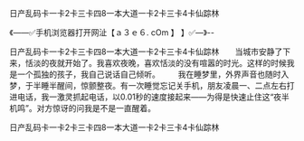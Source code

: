 日产乱码卡一卡2卡三卡四8一本大道一卡2卡三卡4卡仙踪林

《——✅手机浏览器打开网沚【ａ３ｅ６. cOm 】 】✅—》--

日产乱码卡一卡2卡三卡四8一本大道一卡2卡三卡4卡仙踪林　　当城市安静了下来，恬淡的夜就开始了。我喜欢夜晚，喜欢恬淡的没有喧嚣的时光。这样的时候我是一个孤独的孩子，我自己说话自己倾听。
　　我在睡梦里，外界声音也随时入梦，于半睡半醒间，惊颤整夜。有一次睡觉忘记关手机，朋友凌晨一、二点左右打进电话，我一激灵抓起电话，以0.01秒的速度接起来――为得是快速止住这“夜半机鸣”。对方惊讶的问我是不是一直醒着。





日产乱码卡一卡2卡三卡四8一本大道一卡2卡三卡4卡仙踪林
